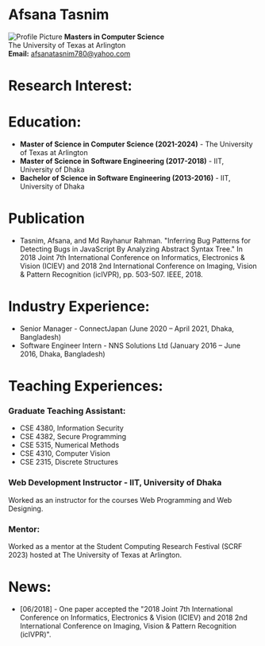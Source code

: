 # Afsana Tasnim
![Profile Picture](https://github.com/username/repository-name/blob/main/picture.jpg)  <!-- Replace this URL with the actual URL of your image -->
**Masters in Computer Science**  
The University of Texas at Arlington  
**Email:** [afsanatasnim780@yahoo.com](mailto:afsanatasnim780@yahoo.com)

# Research Interest:


# Education:
- **Master of Science in Computer Science (2021-2024)** - The University of Texas at Arlington
- **Master of Science in Software Engineering (2017-2018)** - IIT, University of Dhaka
- **Bachelor of Science in Software Engineering (2013-2016)** - IIT, University of Dhaka

# Publication
- Tasnim, Afsana, and Md Rayhanur Rahman. "Inferring Bug Patterns for Detecting Bugs in JavaScript By Analyzing Abstract Syntax Tree." In 2018 Joint 7th International Conference on Informatics, Electronics & Vision (ICIEV) and 2018 2nd International Conference on Imaging, Vision & Pattern Recognition (icIVPR), pp. 503-507. IEEE, 2018.

# Industry Experience:
- Senior Manager - ConnectJapan (June 2020 – April 2021, Dhaka, Bangladesh)
- Software Engineer Intern - NNS Solutions Ltd (January 2016 – June 2016, Dhaka, Bangladesh)

# Teaching Experiences:
### Graduate Teaching Assistant:
- CSE 4380, Information Security
- CSE 4382, Secure Programming
- CSE 5315, Numerical Methods
- CSE 4310, Computer Vision
- CSE 2315, Discrete Structures

### Web Development Instructor - IIT, University of Dhaka 
Worked as an instructor for the courses Web Programming and Web Designing.

### Mentor:
Worked as a mentor at the Student Computing Research Festival (SCRF 2023) hosted at The University of Texas at Arlington.

# News:
- [06/2018] - One paper accepted the "2018 Joint 7th International Conference on Informatics, Electronics & Vision (ICIEV) and 2018 2nd International Conference on Imaging, Vision & Pattern Recognition (icIVPR)".

